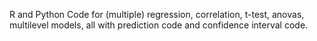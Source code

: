 R and Python Code for (multiple) regression, correlation, t-test, anovas, multilevel models, all with prediction code and 
confidence interval code.
